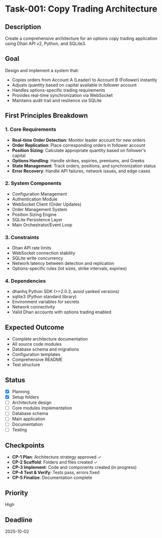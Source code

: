 # Task-001: Copy Trading Architecture

## Description
Create a comprehensive architecture for an options copy trading application using Dhan API v2, Python, and SQLite3.

## Goal
Design and implement a system that:
- Copies orders from Account A (Leader) to Account B (Follower) instantly
- Adjusts quantity based on capital available in follower account
- Handles options-specific trading requirements
- Provides real-time synchronization via WebSocket
- Maintains audit trail and resilience via SQLite

## First Principles Breakdown

### 1. Core Requirements
- **Real-time Order Detection**: Monitor leader account for new orders
- **Order Replication**: Place corresponding orders in follower account
- **Position Sizing**: Calculate appropriate quantity based on follower's capital
- **Options Handling**: Handle strikes, expiries, premiums, and Greeks
- **State Management**: Track orders, positions, and synchronization status
- **Error Recovery**: Handle API failures, network issues, and edge cases

### 2. System Components
- Configuration Management
- Authentication Module
- WebSocket Client (Order Updates)
- Order Management System
- Position Sizing Engine
- SQLite Persistence Layer
- Main Orchestrator/Event Loop

### 3. Constraints
- Dhan API rate limits
- WebSocket connection stability
- SQLite write concurrency
- Network latency between detection and replication
- Options-specific rules (lot sizes, strike intervals, expiries)

### 4. Dependencies
- dhanhq Python SDK (>=2.0.2, avoid yanked versions)
- sqlite3 (Python standard library)
- Environment variables for secrets
- Network connectivity
- Valid Dhan accounts with options trading enabled

## Expected Outcome
- Complete architecture documentation
- All source code modules
- Database schema and migrations
- Configuration templates
- Comprehensive README
- Test structure

## Status
- [x] Planning
- [x] Setup folders
- [ ] Architecture design
- [ ] Core modules implementation
- [ ] Database schema
- [ ] Main application
- [ ] Documentation
- [ ] Testing

## Checkpoints
- **CP-1 Plan**: Architecture strategy approved ✓
- **CP-2 Scaffold**: Folders and files created ✓
- **CP-3 Implement**: Code and components created (in progress)
- **CP-4 Test & Verify**: Tests pass, errors fixed
- **CP-5 Finalize**: Documentation complete

## Priority
High

## Deadline
2025-10-02


